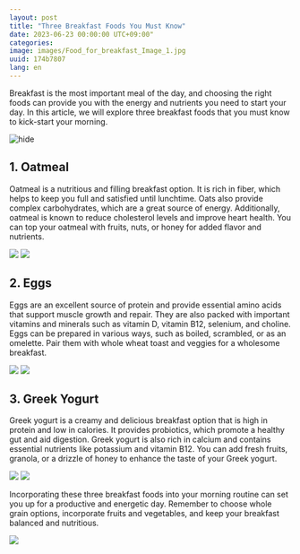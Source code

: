 ```yaml
---
layout: post
title: "Three Breakfast Foods You Must Know"
date: 2023-06-23 00:00:00 UTC+09:00"
categories: 
image: images/Food_for_breakfast_Image_1.jpg
uuid: 174b7807
lang: en
---
```


Breakfast is the most important meal of the day, and choosing the right foods can provide you with the energy and nutrients you need to start your day. In this article, we will explore three breakfast foods that you must know to kick-start your morning.

![hide](images/Food_for_breakfast_Image_1.jpg)


## 1. Oatmeal
Oatmeal is a nutritious and filling breakfast option. It is rich in fiber, which helps to keep you full and satisfied until lunchtime. Oats also provide complex carbohydrates, which are a great source of energy. Additionally, oatmeal is known to reduce cholesterol levels and improve heart health. You can top your oatmeal with fruits, nuts, or honey for added flavor and nutrients.

![](images/oatmeal_Image_1.jpg)
![](images/oatmeal_Image_2.jpg)


## 2. Eggs
Eggs are an excellent source of protein and provide essential amino acids that support muscle growth and repair. They are also packed with important vitamins and minerals such as vitamin D, vitamin B12, selenium, and choline. Eggs can be prepared in various ways, such as boiled, scrambled, or as an omelette. Pair them with whole wheat toast and veggies for a wholesome breakfast.

![](images/eggs_Image_1.jpg)
![](images/eggs_Image_2.jpg)


## 3. Greek Yogurt
Greek yogurt is a creamy and delicious breakfast option that is high in protein and low in calories. It provides probiotics, which promote a healthy gut and aid digestion. Greek yogurt is also rich in calcium and contains essential nutrients like potassium and vitamin B12. You can add fresh fruits, granola, or a drizzle of honey to enhance the taste of your Greek yogurt.

![](images/yogurt_Image_1.jpeg)
![](images/yogurt_Image_2.jpg)




Incorporating these three breakfast foods into your morning routine can set you up for a productive and energetic day. Remember to choose whole grain options, incorporate fruits and vegetables, and keep your breakfast balanced and nutritious.

![](images/Food_for_breakfast_Image_2.jpg)